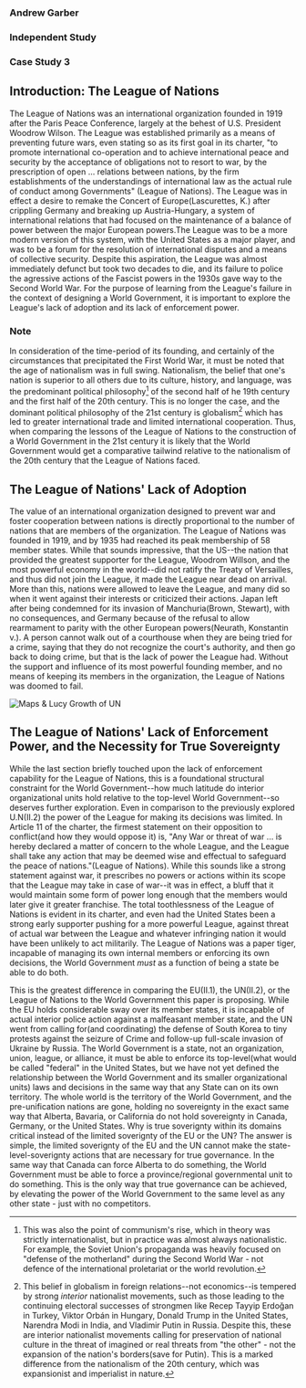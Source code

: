 ### Andrew Garber
### Independent Study 
### Case Study 3
## Introduction: The League of Nations

The League of Nations was an international organization founded in 1919 after the Paris Peace Conference, largely at the behest of U.S. President Woodrow Wilson. The League was established primarily as a means of preventing future wars, even stating so as its first goal in its charter, "to promote international co-operation and to achieve international peace and security by the acceptance of obligations not to resort to war, by the prescription of open ... relations between nations, by the firm establishments of the understandings of international law as the actual rule of conduct among Governments" (League of Nations). The League was in effect a desire to remake the Concert of Europe(Lascurettes, K.) after crippling Germany and breaking up Austria-Hungary, a system of international relations that had focused on the maintenance of a balance of power between the major European powers.The League was to be a more modern version of this system, with the United States as a major player, and was to be a forum for the resolution of international disputes and a means of collective security. Despite this aspiration, the League was almost immediately defunct but took two decades to die, and its failure to police the agressive actions of the Fascist powers in the 1930s gave way to the Second World War. For the purpose of learning from the League's failure in the context of designing a World Government, it is important to explore the League's lack of adoption and its lack of enforcement power.

### Note

In consideration of the time-period of its founding, and certainly of the circumstances that precipitated the First World War, it must be noted that the age of nationalism was in full swing. Nationalism, the belief that one's nation is superior to all others due to its culture, history, and language, was the predominant political philosophy[^1] of the second half of he 19th century and the first half of the 20th century. This is no longer the case, and the dominant political philosophy of the 21st century is globalism[^2] which has led to greater international trade and limited international cooperation. Thus, when comparing the lessons of the League of Nations to the construction of a World Government in the 21st century it is likely that the World Government would get a comparative tailwind relative to the nationalism of the 20th century that the League of Nations faced.

## The League of Nations' Lack of Adoption

The value of an international organization designed to prevent war and foster cooperation between nations is directly proportional to the number of nations that are members of the organization. The League of Nations was founded in 1919, and by 1935 had reached its peak membership of 58 member states. While that sounds impressive, that the US--the nation that provided the greatest supporter for the League, Woodrom Willson, and the most powerful economy in the world--did not ratify the Treaty of Versailles, and thus did not join the League, it made the League near dead on arrival. More than this, nations were allowed to leave the League, and many did so when it went against their interests or criticized their actions. Japan left after being condemned for its invasion of Manchuria(Brown, Stewart), with no consequences, and Germany because of the refusal to allow rearmament to parity with the other European powers(Neurath, Konstantin v.). A person cannot walk out of a courthouse when they are being tried for a crime, saying that they do not recognize the court's authority, and then go back to doing crime, but that is the lack of power the League had. Without the support and influence of its most powerful founding member, and no means of keeping its members in the organization, the League of Nations was doomed to fail.

![Maps & Lucy Growth of UN](https://upload.wikimedia.org/wikipedia/commons/thumb/0/02/LN_member_states_animation.gif/1024px-LN_member_states_animation.gif)

## The League of Nations' Lack of Enforcement Power, and the Necessity for True Sovereignty

While the last section briefly touched upon the lack of enforcement capability for the League of Nations, this is a foundational structural constraint for the World Government--how much latitude do interior organizational units hold relative to the top-level World Government--so deserves further exploration. Even in comparison to the previously explored U.N(II.2) the power of the League for making its decisions was limited. In Article 11 of the charter, the firmest statement on their opposition to conflict(and how they would oppose it) is, "Any War or threat of war ... is hereby declared a matter of concern to the whole League, and the League shall take any action that may be deemed wise and effectual to safeguard the peace of nations."(League of Nations). While this sounds like a strong statement against war, it prescribes no powers or actions within its scope that the League may take in case of war--it was in effect, a bluff that it would maintain some form of power long enough that the members would later give it greater franchise. The total toothlessness of the League of Nations is evident in its charter, and even had the United States been a strong early supporter pushing for a more powerful League, against threat of actual war between the League and whatever infringing nation it would have been unlikely to act militarily. The League of Nations was a paper tiger, incapable of managing its own internal members or enforcing its own decisions, the World Government *must* as a function of being a state be able to do both.

This is the greatest difference in comparing the EU(II.1), the UN(II.2), or the League of Nations to the World Government this paper is proposing. While the EU holds considerable sway over its member states, it is incapable of actual interior police action against a malfeasant member state, and the UN went from calling for(and coordinating) the defense of South Korea to tiny protests against the seizure of Crime and follow-up full-scale invasion of Ukraine by Russia. The World Government is a state, not an organization, union, league, or alliance, it must be able to enforce its top-level(what would be called "federal" in the United States, but we have not yet defined the relationship between the World Government and its smaller organizational units) laws and decisions in the same way that any State can on its own territory. The whole world is the territory of the World Government, and the pre-unification nations are gone, holding no sovereignty in the exact same way that Alberta, Bavaria, or California do not hold sovereignty in Canada, Germany, or the United States. Why is true soverignty within its domains critical instead of the limited soverignty of the EU or the UN? The answer is simple, the limited soverignty of the EU and the UN cannot make the state-level-soverignty actions that are necessary for true governance. In the same way that Canada can force Alberta to do something, the World Government must be able to force a province/regional governmental unit to do something. This is the only way that true governance can be achieved, by elevating the power of the World Government to the same level as any other state - just with no competitors.

[^1]: This was also the point of communism's rise, which in theory was strictly internationalist, but in practice was almost always nationalistic. For example, the Soviet Union's propaganda was heavily focused on "defense of the motherland" during the Second World War - not defence of the international proletariat or the world revolution.

[^2]: This belief in globalism in foreign relations--not economics--is tempered by strong *interior* nationalist movements, such as those leading to the continuing electoral successes of strongmen like Recep Tayyip Erdoğan in Turkey, Viktor Orbán in Hungary, Donald Trump in the United States, Narendra Modi in India, and Vladimir Putin in Russia. Despite this, these are interior nationalist movements calling for preservation of national culture in the threat of imagined or real threats from "the other" - not the expansion of the nation's borders(save for Putin). This is a marked difference from the nationalism of the 20th century, which was expansionist and imperialist in nature.